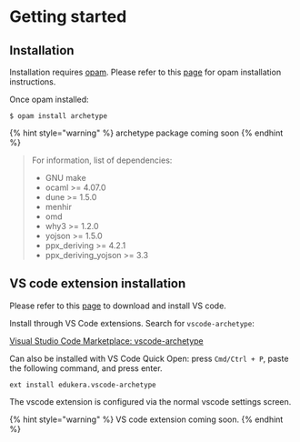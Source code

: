 # Getting started

## Installation

Installation requires [opam](https://opam.ocaml.org/). Please refer to this [page](https://opam.ocaml.org/doc/Install.html) for opam installation instructions.

Once opam installed:

```
$ opam install archetype
```

{% hint style="warning" %}
 archetype package coming soon
{% endhint %}

> For information, list of dependencies:
>
> * GNU make
> * ocaml &gt;= 4.07.0
> * dune &gt;= 1.5.0
> * menhir
> * omd
> * why3 &gt;= 1.2.0
> * yojson &gt;= 1.5.0
> * ppx\_deriving &gt;= 4.2.1
> * ppx\_deriving\_yojson &gt;= 3.3

## VS code extension installation

Please refer to this [page](https://code.visualstudio.com/download) to download and install VS code.

Install through VS Code extensions. Search for `vscode-archetype`:

[Visual Studio Code Marketplace: vscode-archetype](https://marketplace.visualstudio.com/items?itemName=edukera.vscode-archetype)

Can also be installed with VS Code Quick Open: press `Cmd/Ctrl + P`, paste the following command, and press enter.

```text
ext install edukera.vscode-archetype
```

The vscode extension is configured via the normal vscode settings screen.

{% hint style="warning" %}
VS code extension coming soon.
{% endhint %}





 

